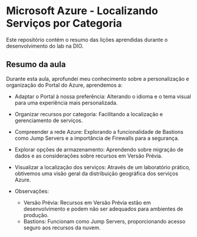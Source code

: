 # Microsoft Azure - Localizando Serviços por Categoria
Este repositório contém o resumo das lições aprendidas durante o desenvolvimento do lab na DIO.

## Resumo da aula
Durante esta aula, aprofundei meu conhecimento sobre a personalização e organização do Portal do Azure, aprendemos a:

* Adaptar o Portal à nossa preferência: Alterando o idioma e o tema visual para uma experiência mais personalizada.
* Organizar recursos por categoria: Facilitando a localização e gerenciamento de serviços.
* Compreender a rede Azure: Explorando a funcionalidade de Bastions como Jump Servers e a importância de Firewalls para a segurança.
* Explorar opções de armazenamento: Aprendendo sobre migração de dados e as considerações sobre recursos em Versão Prévia.
* Visualizar a localização dos serviços: Através de um laboratório prático, obtivemos uma visão geral da distribuição geográfica dos serviços Azure.

* Observações:
  * Versão Prévia: Recursos em Versão Prévia estão em desenvolvimento e podem não ser adequados para ambientes de produção.
  * Bastions: Funcionam como Jump Servers, proporcionando acesso seguro aos recursos da nuvem.
